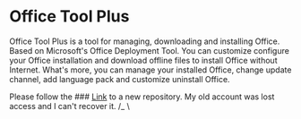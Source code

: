 # Office Tool Plus
Office Tool Plus is a tool for managing, downloading and installing Office. Based on Microsoft's Office Deployment Tool. You can customize configure your Office installation and download offline files to install Office without Internet.
What's more, you can manage your installed Office, change update channel, add language pack and customize uninstall Office.

Please follow the ### [Link](https://otp.landian.la) to a new repository. My old account was lost access and I can't recover it. /_ \